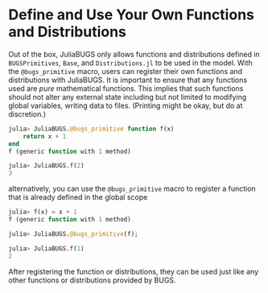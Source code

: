 # Define and Use Your Own Functions and Distributions

Out of the box, JuliaBUGS only allows functions and distributions defined in `BUGSPrimitives`, `Base`, and `Distributions.jl` to be used in the model.
With the `@bugs_primitive` macro, users can register their own functions and distributions with JuliaBUGS.
It is important to ensure that any functions used are _pure_ mathematical functions.
This implies that such functions should not alter any external state including but not limited to modifying global variables, writing data to files. (Printing might be okay, but do at discretion.)

```julia
julia> JuliaBUGS.@bugs_primitive function f(x)
    return x + 1
end
f (generic function with 1 method)

julia> JuliaBUGS.f(2)
3
```

alternatively, you can use the `@bugs_primitive` macro to register a function that is already defined in the global scope

```julia
julia> f(x) = x + 1
f (generic function with 1 method)

julia> JuliaBUGS.@bugs_primitive(f);

julia> JuliaBUGS.f(1)
2
```

After registering the function or distributions, they can be used just like any other functions or distributions provided by BUGS.

